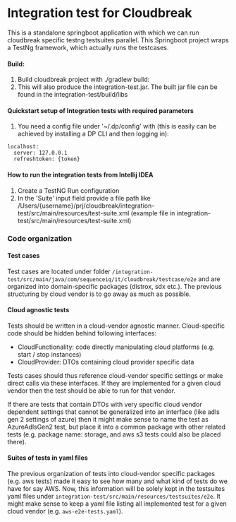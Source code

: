 # Integration test for Cloudbreak

This is a standalone springboot application with which we can run cloudbreak specific testng testsuites parallel. 
This Springboot project wraps a TestNg framework, which actually runs the testcases.

#### Build:
1. Build cloudbreak project with ./gradlew build:
2. This will also produce the integration-test.jar. The built jar file can be found in the integration-test/build/libs

#### Quickstart setup of Integration tests with required parameters

1. You need a config file under '~/.dp/config' with (this is easily can be achieved by installing a DP CLI and then logging in):

```
localhost:
  server: 127.0.0.1
  refreshtoken: {token}
```

#### How to run the integration tests from Intellij IDEA

1. Create a TestNG Run configuration
2. In the 'Suite' input field provide a file path like /Users/{username}/prj/cloudbreak/integration-test/src/main/resources/test-suite.xml (example file in integration-test/src/main/resources/test-suite.xml)

### Code organization

#### Test cases
Test cases are located under folder `/integration-test/src/main/java/com/sequenceiq/it/cloudbreak/testcase/e2e` and are organized into domain-specific packages (distrox, sdx etc.). The previous structuring by cloud vendor is to go away as much as possible. 

#### Cloud agnostic tests
Tests should be written in a cloud-vendor agnostic manner. Cloud-specific code should be hidden behind following interfaces:
- CloudFunctionality: code directly manipulating cloud platforms (e.g. start / stop instances)
- CloudProvider: DTOs containing cloud provider specific data 

Tests cases should thus reference cloud-vendor specific settings or make direct calls via these interfaces. If they are implemented for a given cloud vendor then the test should be able to run for that vendor.

If there are tests that contain DTOs with very specific cloud vendor dependent settings that cannot be generalized into an interface (like adls gen 2 settings of azure) then it might make sense to name the test as AzureAdlsGen2 test, but place it into a common package with other related tests (e.g. package name: storage, and aws s3 tests could also be placed there).

#### Suites of tests in yaml files

The previous organization of tests into cloud-vendor specific packages (e.g. aws tests) made it easy to see how many and what kind of tests do we have for say AWS. Now, this information will be solely kept in the testsuites yaml files under `integration-test/src/main/resources/testsuites/e2e`.
It might make sense to keep a yaml file listing all implemented test for a given cloud vendor (e.g. `aws-e2e-tests.yaml`).
 
